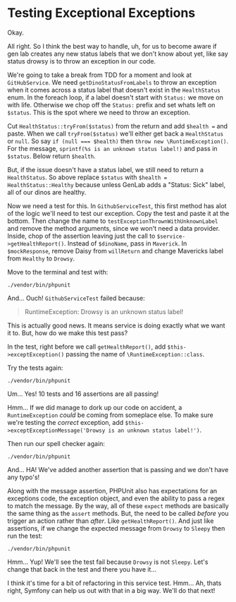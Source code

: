 # Testing Exceptional Exceptions

Okay.

All right. So I think the best way to handle, uh, for us to become aware if gen lab
creates any new status labels that we don't know about yet, like say status drowsy is
to throw an exception in our code.


We're going to take a break from TDD for a moment and look at `GitHubService`.
We need `getDinoStatusFromLabels` to throw an exception when it comes across
a status label that doesn't exist in the `HealthStatus` enum. In the foreach loop,
if a label doesn't start with `Status:` we move on with life. Otherwise we chop
off the `Status:` prefix and set whats left on `$status`. This is the spot where
we need to throw an exception.

Cut `HealthStatus::tryFrom($status)` from the return and add `$health =` and paste.
When we call `tryFrom($status)` we'll either get back a `HealthStatus` or `null`.
So say `if (null === $health)` then `throw new \RuntimeException()`. For the message,
`sprintf(%s is an unknown status label!)` and pass in `$status`. Below return `$health`.

But, if the issue doesn't have a status label, we still need to return a `HealthStatus`.
So above replace `$status` with `$health = HealthStatus::Healthy` because unless
GenLab adds a "Status: Sick" label, all of our dinos are healthy.


Now we need a test for this. In `GithubServiceTest`, this first method has alot of
the logic we'll need to test our exception. Copy the test and paste it at the bottom.
Then change the name to `testExceptionThrownWithUnknownLabel` and remove the method
arguments, since we won't need a data provider. Inside, chop of the assertion leaving
just the call to `$service->getHealthReport()`. Instead of `$dinoName`, pass in
`Maverick`. In `$mockResponse`, remove Daisy from `willReturn` and change Mavericks label from
`Healthy` to `Drowsy`.

Move to the terminal and test with:

```terminal
./vendor/bin/phpunit
```

And... Ouch! `GithubServiceTest` failed because:

> RuntimeException: Drowsy is an unknown status label!

This is actually good news. It means service is doing exactly what we want it to.
But, how do we make this test pass?

In the test, right before we call `getHealthReport()`, add `$this->exceptException()`
passing the name of `\RuntimeException::class`.

Try the tests again:

```terminal-silent
./vendor/bin/phpunit
```

Um... Yes! 10 tests and 16 assertions are all passing!

Hmm... If we did manage to dork up our code on accident, a `RuntimeException`
*could* be coming from someplace else. To make sure we're testing the *correct*
exception, add `$this->exceptExceptionMessage('Drowsy is an unknown status label!')`.

Then run our spell checker again:

```terminal-silent
./vendor/bin/phpunit
```

And... HA! We've added another assertion that is passing and we don't have any
typo's!

Along with the message assertion, PHPUnit also has expectations for an exceptions
code, the exception object, and even the ability to pass a regex to match the message.
By the way, all of these `expect` methods are basically the same thing as the
`assert` methods. But, the need to be called *before* you trigger an action rather
than *after*. Like `getHealthReport()`. And just like assertions, if we change
the expected message from `Drowsy` to `Sleepy` then run the test:

```terminal-silent
./vendor/bin/phpunit
```

Hmm... Yup! We'll see the test fail because `Drowsy` is not `Sleepy`. Let's change
that back in the test and there you have it...

I think it's time for a bit of refactoring in this service test. Hmm... Ah, thats
right, Symfony can help us out with that in a big way. We'll do that next!
